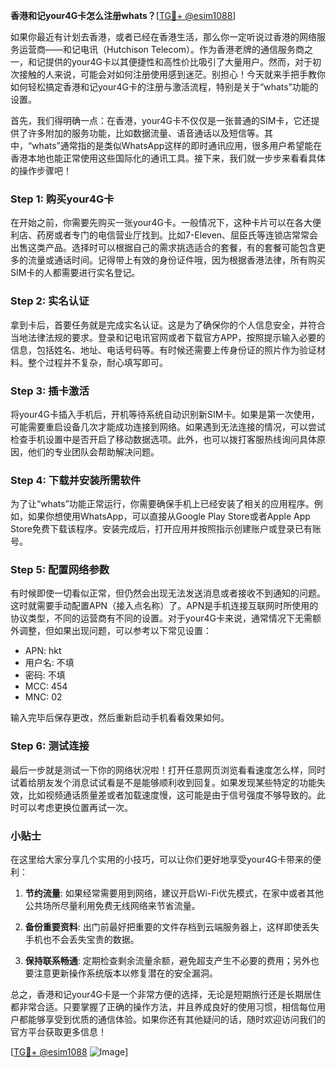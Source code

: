 **香港和记your4G卡怎么注册whats？**[[TG💪+ @esim1088](https://t.me/s/esim1088)]

如果你最近有计划去香港，或者已经在香港生活，那么你一定听说过香港的网络服务运营商——和记电讯（Hutchison Telecom）。作为香港老牌的通信服务商之一，和记提供的your4G卡以其便捷性和高性价比吸引了大量用户。然而，对于初次接触的人来说，可能会对如何注册使用感到迷茫。别担心！今天就来手把手教你如何轻松搞定香港和记your4G卡的注册与激活流程，特别是关于“whats”功能的设置。

首先，我们得明确一点：在香港，your4G卡不仅仅是一张普通的SIM卡，它还提供了许多附加的服务功能，比如数据流量、语音通话以及短信等。其中，“whats”通常指的是类似WhatsApp这样的即时通讯应用，很多用户希望能在香港本地也能正常使用这些国际化的通讯工具。接下来，我们就一步步来看看具体的操作步骤吧！

### Step 1: 购买your4G卡

在开始之前，你需要先购买一张your4G卡。一般情况下，这种卡片可以在各大便利店、药房或者专门的电信营业厅找到。比如7-Eleven、屈臣氏等连锁店常常会出售这类产品。选择时可以根据自己的需求挑选适合的套餐，有的套餐可能包含更多的流量或通话时间。记得带上有效的身份证件哦，因为根据香港法律，所有购买SIM卡的人都需要进行实名登记。

### Step 2: 实名认证

拿到卡后，首要任务就是完成实名认证。这是为了确保你的个人信息安全，并符合当地法律法规的要求。登录和记电讯官网或者下载官方APP，按照提示输入必要的信息，包括姓名、地址、电话号码等。有时候还需要上传身份证的照片作为验证材料。整个过程并不复杂，耐心填写即可。

### Step 3: 插卡激活

将your4G卡插入手机后，开机等待系统自动识别新SIM卡。如果是第一次使用，可能需要重启设备几次才能成功连接到网络。如果遇到无法连接的情况，可以尝试检查手机设置中是否开启了移动数据选项。此外，也可以拨打客服热线询问具体原因，他们的专业团队会帮助解决问题。

### Step 4: 下载并安装所需软件

为了让“whats”功能正常运行，你需要确保手机上已经安装了相关的应用程序。例如，如果你想使用WhatsApp，可以直接从Google Play Store或者Apple App Store免费下载该程序。安装完成后，打开应用并按照指示创建账户或登录已有账号。

### Step 5: 配置网络参数

有时候即使一切看似正常，但仍然会出现无法发送消息或者接收不到通知的问题。这时就需要手动配置APN（接入点名称）了。APN是手机连接互联网时所使用的协议类型，不同的运营商有不同的设置。对于your4G卡来说，通常情况下无需额外调整，但如果出现问题，可以参考以下常见设置：

- APN: hkt
- 用户名: 不填
- 密码: 不填
- MCC: 454
- MNC: 02

输入完毕后保存更改，然后重新启动手机看看效果如何。

### Step 6: 测试连接

最后一步就是测试一下你的网络状况啦！打开任意网页浏览看看速度怎么样，同时试着给朋友发个消息试试看是不是能够顺利收到回复。如果发现某些特定的功能失效，比如视频通话质量差或者加载速度慢，这可能是由于信号强度不够导致的。此时可以考虑更换位置再试一次。

### 小贴士

在这里给大家分享几个实用的小技巧，可以让你们更好地享受your4G卡带来的便利：

1. **节约流量**: 如果经常需要用到网络，建议开启Wi-Fi优先模式，在家中或者其他公共场所尽量利用免费无线网络来节省流量。
   
2. **备份重要资料**: 出门前最好把重要的文件存档到云端服务器上，这样即使丢失手机也不会丢失宝贵的数据。
   
3. **保持联系畅通**: 定期检查剩余流量余额，避免超支产生不必要的费用；另外也要注意更新操作系统版本以修复潜在的安全漏洞。

总之，香港和记your4G卡是一个非常方便的选择，无论是短期旅行还是长期居住都非常合适。只要掌握了正确的操作方法，并且养成良好的使用习惯，相信每位用户都能够享受到优质的通信体验。如果你还有其他疑问的话，随时欢迎访问我们的官方平台获取更多信息！

[[TG💪+ @esim1088](https://t.me/s/esim1088) ![Image](https://i.postimg.cc/4NQfJmqS/Snipaste-2025-05-13-00-14-12.png)]
